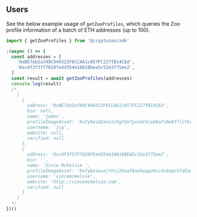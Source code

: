 ## Users

See the below example usage of `getZooProfiles`, which queries the Zoo profile information of a batch of ETH addresses (up to 100).

```typescript
import { getZooProfiles } from '@cryptozoo/zdk'

;(async () => {
  const addresses = [
    '0xBE7eb2a7A9C949322F6CCAA1c857FC227fB14CEd',
    '0xc4f3f37f7020fe4d354e18618bea5c52e3775ee2',
  ]
  const result = await getZooProfiles(addresses)
  console.log(result)
  /*
    [
      {
        address: '0xBE7eb2a7A9C949322F6CCAA1c857FC227fB14CEd',
        bio: null,
        name: 'james',
        profileImageAsset: 'bafybeid2anzzz5gf2e7yxzdcblxbka7i6e6f7lctkc3em3j56pyfv57uti',
        username: 'jcg',
        website: null,
        verified: null
      },
      {
        address: '0xc4F3f37F7020FE4d354e18618BEA5c52e3775ee2',
        bio: '',
        name: 'Vince Mckelvie ',
        profileImageAsset: 'bafybeieuxjthtj2boaf6azkepp26cc4v6apc5fd5aqceaug4rrnkj7hz6q',
        username: 'vincemckelvie',
        website: 'http://vincemckelvie.com',
        verified: null
      }
    ]
  */
})()
```
